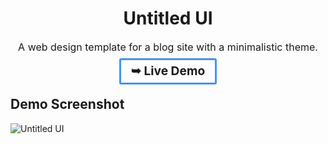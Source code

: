 <center>
<h1>Untitled UI</h1>

<p style="font-size: 16px;">A web design template for a blog site with a minimalistic theme.</p>

<a href="https://nabil-mahmoor.github.io/Untitled-UI/" style="font-size: 16px; padding: .5em 1rem; border: 3px solid #4493F1; border-radius: 3px; text-decoration: none;"><strong><big>➥ Live Demo</big></strong></a>
</center>

## Demo Screenshot

![Untitled UI](./demo/demo_screenshot.png)